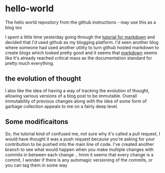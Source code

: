 # hello-world
The hello world repository from the github instructions - may use this as a blog too

I spent a little time yesterday going through the [tutorial for markdown](http://www.markdowntutorial.com/) and decided that I'd used github as my blogging platform. I'd seen another blog where someone had used another utility to turn github hosted markdown to create blogs which looked pretty good and it seems that [markdown](https://en.wikipedia.org/wiki/Markdown) seems like it's already reached critical mass as the documentation standard for pretty much everything.

## the evolution of thought
I also like the idea of having a way of tracking the evolution of thought, allowing various versions of a blog post to be immutable. Overall immutability of previous changes along with the idea of some form of garbage collection appeals to me on a fairly deep level.


## Some modificaitons

So, the tutorial kind of confused me, not sure why it's called a pull request, I would have thought it was a push request because you're asking for your contribution to be pushed into the main line of code. I've created another branch to see what would happen when you make multiple changes with commits in between each change .. hmm it seems that every change is a commit, I wonder if there is any automagic versioning of the commits, or you can tag them in some way
